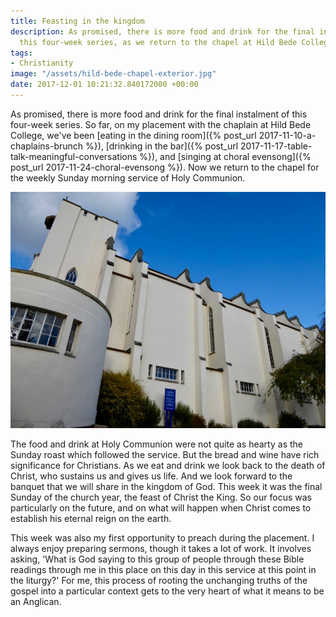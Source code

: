 ```yaml
---
title: Feasting in the kingdom
description: As promised, there is more food and drink for the final instalment of
  this four-week series, as we return to the chapel at Hild Bede College for Communion.
tags:
- Christianity
image: "/assets/hild-bede-chapel-exterior.jpg"
date: 2017-12-01 10:21:32.840172000 +00:00
---
```

As promised, there is more food and drink for the final instalment of this four-week series. So far, on my placement with the chaplain at Hild Bede College, we've been [eating in the dining room]({% post_url 2017-11-10-a-chaplains-brunch %}), [drinking in the bar]({% post_url 2017-11-17-table-talk-meaningful-conversations %}), and [singing at choral evensong]({% post_url 2017-11-24-choral-evensong %}). Now we return to the chapel for the weekly Sunday morning service of Holy Communion.

![Hild Bede Chapel](/assets/hild-bede-chapel-exterior.jpg)

The food and drink at Holy Communion were not quite as hearty as the Sunday roast which followed the service. But the bread and wine have rich significance for Christians. As we eat and drink we look back to the death of Christ, who sustains us and gives us life. And we look forward to the banquet that we will share in the kingdom of God. This week it was the final Sunday of the church year, the feast of Christ the King. So our focus was particularly on the future, and on what will happen when Christ comes to establish his eternal reign on the earth.

This week was also my first opportunity to preach during the placement. I always enjoy preparing sermons, though it takes a lot of work. It involves asking, 'What is God saying to this group of people through these Bible readings through me in this place on this day in this service at this point in the liturgy?' For me, this process of rooting the unchanging truths of the gospel into a particular context gets to the very heart of what it means to be an Anglican.
